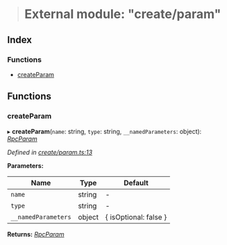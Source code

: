 > # External module: "create/param"

## Index

### Functions

* [createParam](_create_param_.md#createparam)

## Functions

###  createParam

▸ **createParam**(`name`: string, `type`: string, `__namedParameters`: object): *[RpcParam](../interfaces/_types_.rpcparam.md)*

*Defined in [create/param.ts:13](https://github.com/polkadot-js/api/blob/1c885a2/packages/type-jsonrpc/src/create/param.ts#L13)*

**Parameters:**

Name | Type | Default |
------ | ------ | ------ |
`name` | string | - |
`type` | string | - |
`__namedParameters` | object |  { isOptional: false } |

**Returns:** *[RpcParam](../interfaces/_types_.rpcparam.md)*